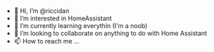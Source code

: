 - 👋 Hi, I’m @riccidan
- 👀 I’m interested in HomeAssistant
- 🌱 I’m currently learning everythin (I'm a noob)
- 💞️ I’m looking to collaborate on anything to do with Home Assistant
- 📫 How to reach me ...

<!---
riccidan/riccidan is a ✨ special ✨ repository because its `README.md` (this file) appears on your GitHub profile.
You can click the Preview link to take a look at your changes.
--->
